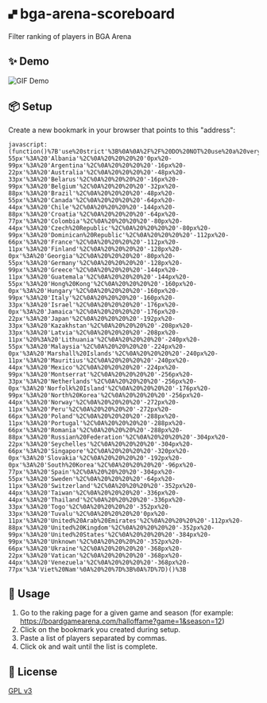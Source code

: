 # 🙾  bga-arena-scoreboard
Filter ranking of players in BGA Arena

## ✨ Demo
![GIF Demo](https://raw.githubusercontent.com/DavidEGx/bga-arena-scoreboard/main/demo.gif?token=AAIB2POYM6LBERGEGLOABBK7ALHGU)

## 📦 Setup
Create a new bookmark in your browser that points to this "address":

    javascript:(function()%7B'use%20strict'%3B%0A%0A%2F%2F%20DO%20NOT%20use%20a%20very%20small%20interval%2C%20don't%20want%20to%20abuse%20BGA%20servers.%0Aconst%20REQUEST_INTERVAL%20%3D%20300%3B%0A%0AcreateUi()%3B%0A%0A%2F**%0A%20*%20Adds%20text%20area%20so%20user%20can%20paste%20user's%20list%0A%20*%2F%0Afunction%20createUi()%20%7B%0A%20%20const%20ui%20%3D%20document.createElement('div')%3B%0A%20%20const%20countryLbl%20%20%3D%20document.createElement('p')%3B%0A%20%20const%20countrySel%20%20%3D%20document.createElement('select')%3B%0A%20%20const%20userLbl%20%20%20%20%20%3D%20document.createElement('p')%3B%0A%20%20const%20userList%20%20%20%20%3D%20document.createElement('textArea')%3B%0A%20%20const%20limitsLbl%20%20%20%3D%20document.createElement('p')%3B%0A%20%20const%20limitUInput%20%3D%20document.createElement('input')%3B%0A%20%20const%20limitRInput%20%3D%20document.createElement('input')%3B%0A%20%20const%20progressLbl%20%3D%20document.createElement('p')%3B%0A%20%20const%20button%20%20%20%20%20%20%3D%20document.createElement('a')%3B%0A%0A%20%20countrySel.id%20%20%3D%20'sbCountrySelector'%3B%0A%20%20userList.id%20%20%20%20%3D%20'sbUserList'%3B%0A%20%20progressLbl.id%20%3D%20'sbProgressLbl'%3B%0A%0A%20%20%2F%2F%20Labels%0A%20%20countryLbl.innerText%20%20%3D%20'Country%20filter%3A'%3B%0A%20%20userLbl.innerText%20%20%20%20%20%3D%20'User%20filter%3A'%3B%0A%20%20limitsLbl.innerText%20%20%20%3D%20'Limits%3A'%3B%0A%20%20progressLbl.innerText%20%3D%20'Running...'%3B%0A%0A%20%20%2F%2FCreate%20and%20append%20the%20options%0A%20%20for%20(const%20%5Bkey%2C%20value%5D%20of%20Object.entries(COUNTRIES()))%20%7B%0A%20%20%20%20const%20option%20%3D%20document.createElement('option')%3B%0A%20%20%20%20option.value%20%3D%20key%3B%0A%20%20%20%20option.text%20%3D%20value%3B%0A%20%20%20%20countrySel.appendChild(option)%3B%0A%20%20%7D%0A%0A%20%20%2F%2F%20Configure%20user%20list%0A%20%20userList.style.display%20%3D%20'block'%3B%0A%20%20userList.style.width%20%20%20%3D%20'100%25'%3B%0A%20%20userList.style.height%20%20%3D%20'40%25'%3B%0A%0A%20%20%2F%2F%20Configure%20limits%0A%20%20limitUInput.type%20%20%3D%20'number'%3B%0A%20%20limitUInput.value%20%3D%2020%3B%0A%20%20limitRInput.type%20%20%3D%20'number'%3B%0A%20%20limitRInput.value%20%3D%201000%3B%0A%0A%20%20%2F%2F%20Add%20elements%20to%20main%20ui%20element%0A%20%20ui.appendChild(countryLbl)%3B%0A%20%20ui.appendChild(countrySel)%3B%0A%20%20ui.appendChild(userLbl)%3B%0A%20%20ui.appendChild(userList)%3B%0A%20%20ui.appendChild(limitsLbl)%3B%0A%20%20ui.appendChild(limitUInput)%3B%0A%20%20ui.appendChild(limitRInput)%3B%0A%20%20ui.appendChild(button)%3B%0A%0A%20%20%2F%2F%20Configuration%20of%20main%20ui%20element%0A%20%20ui.style.position%20%3D%20'fixed'%3B%0A%20%20ui.style.right%20%3D%20'0'%3B%0A%20%20ui.style.top%20%3D%20'0'%3B%0A%20%20ui.style.margin%20%3D%20'1em%201em'%3B%0A%20%20ui.style.width%20%3D%20'400px'%3B%0A%20%20ui.style.height%20%3D%20'300px'%3B%0A%20%20ui.style.padding%20%3D%20'1.5em'%3B%0A%20%20ui.style.backgroundColor%20%3D%20'%23eeefef'%3B%0A%20%20ui.style.zIndex%20%3D%2099999%3B%0A%20%20ui.style.border%20%3D%20'2px%20solid%20black'%3B%0A%20%20ui.style.boxShadow%20%3D%20'7px%207px%20%23444'%3B%0A%0A%20%20button.classList%20%3D%20'bgabutton%20bgabutton_blue'%3B%0A%20%20button.innerText%20%3D%20'Run'%3B%0A%20%20button.onclick%20%20%20%3D%20function()%20%7B%0A%20%20%20%20const%20players%20%3D%20parsePlayers(userList.value)%3B%0A%20%20%20%20run(countrySel.value%2C%20players%2C%20parseInt(limitUInput.value)%2C%20parseInt(limitRInput.value))%3B%0A%0A%20%20%20%20button.style.display%20%3D%20'none'%3B%0A%20%20%20%20ui.appendChild(progressLbl)%3B%0A%20%20%7D%3B%0A%0A%20%20document.body.appendChild(ui)%3B%0A%7D%0A%0A%2F**%0A%20*%20Do%20the%20work.%0A%20*%20Load%20players%2C%20remove%20players%20not%20desired%20and%20repeat.%0A%20*%2F%0Aasync%20function%20run(country%2C%20playersToKeep%2C%20limitU%2C%20limitR)%20%7B%0A%20%20const%20MAX_REQUESTS%20%3D%20limitR%20%2F%2010%3B%0A%20%20for%20(let%20i%20%3D%200%3B%20i%20%3C%20MAX_REQUESTS%3B%20i%2B%2B)%20%7B%0A%20%20%20%20await%20loadMorePlayers()%3B%0A%20%20%20%20removePlayers(country%2C%20playersToKeep)%3B%0A%0A%20%20%20%20const%20playersSoFar%20%3D%20getVisiblePlayers()%3B%0A%20%20%20%20if%20(playersToKeep.length%20%3E%200%20%26%26%20playersToKeep.length%20%3D%3D%3D%20playersSoFar.length)%20%7B%0A%20%20%20%20%20%20%2F%2F%20Got%20all%20the%20required%20players%2C%20no%20need%20to%20keep%20querying.%0A%20%20%20%20%20%20break%3B%0A%20%20%20%20%7D%0A%0A%20%20%20%20if%20(playersSoFar.length%20%3E%3D%20limitU)%20%7B%0A%20%20%20%20%20%20%2F%2F%20Reached%20limit%20of%20max%20number%20of%20players%20required.%0A%20%20%20%20%20%20let%20i%20%3D%200%3B%0A%20%20%20%20%20%20for%20(const%20player%20of%20getVisiblePlayers())%20%7B%0A%20%20%20%20%20%20%20%20if%20(i%20%3E%3D%20limitU)%20%7B%0A%20%20%20%20%20%20%20%20%20%20player.classList.add('hidden')%3B%0A%20%20%20%20%20%20%20%20%7D%0A%20%20%20%20%20%20%20%20i%2B%2B%3B%0A%20%20%20%20%20%20%7D%0A%20%20%20%20%20%20break%3B%0A%20%20%20%20%7D%0A%0A%20%20%20%20await%20new%20Promise(done%20%3D%3E%20setTimeout(()%20%3D%3E%20done()%2C%20REQUEST_INTERVAL))%3B%0A%20%20%7D%0A%0A%20%20const%20progressLbl%20%3D%20document.getElementById('sbProgressLbl')%3B%0A%20%20const%20userList%20%20%20%20%3D%20document.getElementById('sbUserList')%3B%0A%20%20const%20countrySel%20%3D%20document.getElementById('sbCountrySelector')%3B%0A%20%20progressLbl.innerText%20%3D%20'Done!'%3B%0A%20%20progressLbl.style.color%20%3D%20'green'%3B%0A%0A%20%20countrySel.addEventListener('change'%2C%20function%20()%20%7B%0A%20%20%20%20resetList()%3B%0A%20%20%20%20const%20players%20%3D%20parsePlayers(userList.value)%3B%0A%20%20%20%20removePlayers(countrySel.value%2C%20players)%3B%0A%20%20%7D)%3B%0A%20%20userList.addEventListener('change'%2C%20function%20()%20%7B%0A%20%20%20%20resetList()%3B%0A%20%20%20%20const%20players%20%3D%20parsePlayers(userList.value)%3B%0A%20%20%20%20removePlayers(countrySel.value%2C%20players)%3B%0A%20%20%7D)%3B%0A%7D%0A%0A%2F**%0A%20*%20Load%20more%20players%20from%20the%20ranking%0A%20*%2F%0Aasync%20function%20loadMorePlayers()%20%7B%0A%20%20%2F%2F%20Just%20click%20the%20button%20and%20wait.%0A%20%20%2F%2F%20Not%20the%20smartest%20way%20but%20works.%0A%20%20const%20button%20%3D%20document.querySelector('%23seemoreRanking')%20%7C%7C%20document.querySelector('%23seemore')%20%7C%7C%20document.querySelector('%23seemore_rankings')%20%7C%7C%20document.querySelector('%23prestige_see_more')%3B%0A%20%20button.click()%3B%0A%20%20await%20new%20Promise(done%20%3D%3E%20setTimeout(()%20%3D%3E%20done()%2C%20REQUEST_INTERVAL))%3B%0A%7D%0A%0A%2F**%0A%20*%20Return%20list%20of%20players%0A%20*%2F%0Afunction%20getPlayers()%20%7B%0A%20%20if%20(document.getElementById('mainRanking'))%20%7B%0A%20%20%20%20return%20document.querySelectorAll('%23mainRanking%20.player_in_list')%3B%0A%20%20%7D%0A%20%20else%20%7B%0A%20%20%20%20return%20document.querySelectorAll('.gameranking%20.player_in_list')%3B%0A%20%20%7D%0A%7D%0A%0A%2F**%0A%20*%20Return%20list%20of%20visible%20players%0A%20*%2F%0Afunction%20getVisiblePlayers()%20%7B%0A%20%20if%20(document.getElementById('mainRanking'))%20%7B%0A%20%20%20%20return%20document.querySelectorAll('%23mainRanking%20.player_in_list%3Anot(.hidden)')%3B%0A%20%20%7D%0A%20%20else%20%7B%0A%20%20%20%20return%20document.querySelectorAll('.gameranking%20.player_in_list%3Anot(.hidden)')%3B%0A%20%20%7D%0A%7D%0A%0A%2F**%0A%20*%20Parse%20players%0A%20*%2F%0Afunction%20parsePlayers(playersStr)%20%7B%0A%20%20const%20commaValues%20%3D%20playersStr.split('%2C')%3B%0A%20%20const%20semicolonValues%20%3D%20playersStr.split('%3B')%3B%0A%20%20const%20newlineValues%20%3D%20playersStr.split('%5Cn')%3B%0A%20%20const%20usersFound%20%3D%20Math.max(commaValues.length%2C%20semicolonValues.length%2C%20newlineValues.length)%3B%0A%0A%20%20let%20players%3B%0A%20%20if%20(commaValues.length%20%3D%3D%3D%20usersFound)%20%7B%0A%20%20%20%20players%20%3D%20commaValues%3B%0A%20%20%7D%0A%20%20else%20if%20(semicolonValues.length%20%3D%3D%20usersFound)%20%7B%0A%20%20%20%20players%20%3D%20semicolonValues%3B%0A%20%20%7D%0A%20%20else%20if%20(newlineValues.length%20%3D%3D%20usersFound)%20%7B%0A%20%20%20%20players%20%3D%20newlineValues%3B%0A%20%20%7D%0A%0A%20%20players%20%3D%20players.filter(x%20%3D%3E%20x)%3B%0A%20%20return%20players%3B%0A%7D%0A%0A%2F**%0A%20*%20Remove%20all%20players%20from%20the%20scoreboard%20except%20the%20ones%0A%20*%20than%20belong%20to%20the%20country%20received%20as%20parameter%20and%20are%0A%20*%20inside%20the%20playersToKeep%20array.%0A%20*%2F%0Afunction%20removePlayers(country%2C%20playersToKeep)%20%7B%0A%20%20console.log(%22removePlayers%22%2C%20country%2C%20playersToKeep)%0A%20%20playersToKeep%20%3D%20playersToKeep.map(p%20%3D%3E%20p.toLowerCase())%3B%0A%0A%20%20for%20(const%20player%20of%20getVisiblePlayers())%20%7B%0A%20%20%20%20const%20name%20%3D%20player.querySelector('a.playername').innerText.toLowerCase()%3B%0A%0A%20%20%20%20if%20(country%20%26%26%20country%20!%3D%20player.querySelector('.flag').style.backgroundPosition)%20%7B%0A%20%20%20%20%20%20console.log(%22hide%20player%22%2C%20name%2C%20country%2C%20player.querySelector('.flag').style.backgroundPosition)%0A%20%20%20%20%20%20player.classList.add('hidden')%3B%0A%20%20%20%20%7D%0A%0A%20%20%20%20if%20(playersToKeep.length%20%3E%200%20%26%26%20!playersToKeep.includes(name))%20%7B%0A%20%20%20%20%20%20player.classList.add('hidden')%3B%0A%20%20%20%20%7D%0A%20%20%7D%0A%7D%0A%0A%2F**%0A%20*%20Display%20all%20players%20again%0A%20*%2F%0Afunction%20resetList()%20%7B%0A%20%20Array.from(getPlayers()).forEach((el)%20%3D%3E%20el.classList.remove('hidden'))%3B%0A%7D%0A%0Afunction%20COUNTRIES()%20%7B%0A%20%20%2F%2F%20IDs%20of%20the%20countries%20here%20are%20just%20the%20offset%20in%20the%20background%20image.%0A%20%20%2F%2F%20It'd%20be%20nice%20to%20use%20country%20ids%20instead...%20Probably%20that%20would%20require%0A%20%20%2F%2F%20to%20change%20the%20%60document.querySelector('%23seemoreRanking').click()%60%20above%0A%20%20%2F%2F%20and%20use%20an%20ajax%20call%20to%20%60getRanking.html%60%20instead.%0A%20%20return%20%7B%0A%20%20%20%20''%3A%20'Any%20country'%2C%0A%20%20%20%20'0px%20-55px'%3A%20'Albania'%2C%0A%20%20%20%20'0px%20-99px'%3A%20'Argentina'%2C%0A%20%20%20%20'-16px%20-22px'%3A%20'Australia'%2C%0A%20%20%20%20'-48px%20-33px'%3A%20'Belarus'%2C%0A%20%20%20%20'-16px%20-99px'%3A%20'Belgium'%2C%0A%20%20%20%20'-32px%20-88px'%3A%20'Brazil'%2C%0A%20%20%20%20'-48px%20-55px'%3A%20'Canada'%2C%0A%20%20%20%20'-64px%20-44px'%3A%20'Chile'%2C%0A%20%20%20%20'-144px%20-88px'%3A%20'Croatia'%2C%0A%20%20%20%20'-64px%20-77px'%3A%20'Colombia'%2C%0A%20%20%20%20'-80px%20-44px'%3A%20'Czech%20Republic'%2C%0A%20%20%20%20'-80px%20-99px'%3A%20'Dominican%20Republic'%2C%0A%20%20%20%20'-112px%20-66px'%3A%20'France'%2C%0A%20%20%20%20'-112px%20-11px'%3A%20'Finland'%2C%0A%20%20%20%20'-128px%20-0px'%3A%20'Georgia'%2C%0A%20%20%20%20'-80px%20-55px'%3A%20'Germany'%2C%0A%20%20%20%20'-128px%20-99px'%3A%20'Greece'%2C%0A%20%20%20%20'-144px%20-11px'%3A%20'Guatemala'%2C%0A%20%20%20%20'-144px%20-55px'%3A%20'Hong%20Kong'%2C%0A%20%20%20%20'-160px%20-0px'%3A%20'Hungary'%2C%0A%20%20%20%20'-160px%20-99px'%3A%20'Italy'%2C%0A%20%20%20%20'-160px%20-33px'%3A%20'Israel'%2C%0A%20%20%20%20'-176px%20-0px'%3A%20'Jamaica'%2C%0A%20%20%20%20'-176px%20-22px'%3A%20'Japan'%2C%0A%20%20%20%20'-192px%20-33px'%3A%20'Kazakhstan'%2C%0A%20%20%20%20'-208px%20-33px'%3A%20'Latvia'%2C%0A%20%20%20%20'-208px%20-11px'%20%3A%20'Lithuania'%2C%0A%20%20%20%20'-240px%20-55px'%3A%20'Malaysia'%2C%0A%20%20%20%20'-224px%20-0px'%3A%20'Marshall%20Islands'%2C%0A%20%20%20%20'-240px%20-11px'%3A%20'Mauritius'%2C%0A%20%20%20%20'-240px%20-44px'%3A%20'Mexico'%2C%0A%20%20%20%20'-224px%20-99px'%3A%20'Montserrat'%2C%0A%20%20%20%20'-256px%20-33px'%3A%20'Netherlands'%2C%0A%20%20%20%20'-256px%20-0px'%3A%20'Norfolk%20Island'%2C%0A%20%20%20%20'-176px%20-99px'%3A%20'North%20Korea'%2C%0A%20%20%20%20'-256px%20-44px'%3A%20'Norway'%2C%0A%20%20%20%20'-272px%20-11px'%3A%20'Peru'%2C%0A%20%20%20%20'-272px%20-66px'%3A%20'Poland'%2C%0A%20%20%20%20'-288px%20-11px'%3A%20'Portugal'%2C%0A%20%20%20%20'-288px%20-66px'%3A%20'Romania'%2C%0A%20%20%20%20'-288px%20-88px'%3A%20'Russian%20Federation'%2C%0A%20%20%20%20'-304px%20-22px'%3A%20'Seychelles'%2C%0A%20%20%20%20'-304px%20-66px'%3A%20'Singapore'%2C%0A%20%20%20%20'-320px%20-0px'%3A%20'Slovakia'%2C%0A%20%20%20%20'-192px%20-0px'%3A%20'South%20Korea'%2C%0A%20%20%20%20'-96px%20-77px'%3A%20'Spain'%2C%0A%20%20%20%20'-304px%20-55px'%3A%20'Sweden'%2C%0A%20%20%20%20'-64px%20-11px'%3A%20'Switzerland'%2C%0A%20%20%20%20'-352px%20-44px'%3A%20'Taiwan'%2C%0A%20%20%20%20'-336px%20-44px'%3A%20'Thailand'%2C%0A%20%20%20%20'-336px%20-33px'%3A%20'Togo'%2C%0A%20%20%20%20'-352px%20-33px'%3A%20'Tuvalu'%2C%0A%20%20%20%20'0px%20-11px'%3A%20'United%20Arab%20Emirates'%2C%0A%20%20%20%20'-112px%20-88px'%3A%20'United%20Kingdom'%2C%0A%20%20%20%20'-352px%20-99px'%3A%20'United%20States'%2C%0A%20%20%20%20'-384px%20-99px'%3A%20'Unknown'%2C%0A%20%20%20%20'-352px%20-66px'%3A%20'Ukraine'%2C%0A%20%20%20%20'-368px%20-22px'%3A%20'Vatican'%2C%0A%20%20%20%20'-368px%20-44px'%3A%20'Venezuela'%2C%0A%20%20%20%20'-368px%20-77px'%3A'Viet%20Nam'%0A%20%20%7D%3B%0A%7D%7D)()%3B

## 🚀 Usage
1. Go to the raking page for a given game and season (for example: https://boardgamearena.com/halloffame?game=1&season=12)
2. Click on the bookmark you created during setup.
3. Paste a list of players separated by commas.
4. Click ok and wait until the list is complete.

## 📜 License
[GPL v3](https://www.gnu.org/licenses/gpl-3.0.en.html)
